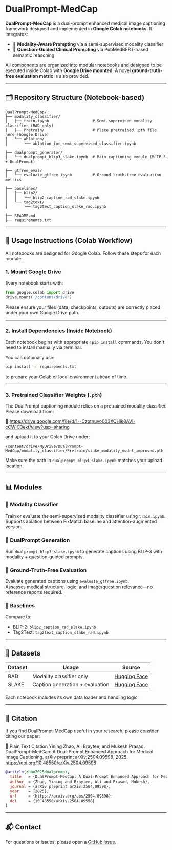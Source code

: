 # DualPrompt-MedCap

**DualPrompt-MedCap** is a dual-prompt enhanced medical image captioning framework designed and implemented in **Google Colab notebooks**. It integrates:

- 🧠 **Modality-Aware Prompting** via a semi-supervised modality classifier
- 🧾 **Question-Guided Clinical Prompting** via PubMedBERT-based semantic reasoning

All components are organized into modular notebooks and designed to be executed inside Colab with **Google Drive mounted**. A novel **ground-truth-free evaluation metric** is also provided.

---

## 🗂️ Repository Structure (Notebook-based)

```
DualPrompt-MedCap/
├── modality_classifier/
│   ├── train.ipynb                   # Semi-supervised modality classifier (RAD only)
│   ├── Pretrain/                     # Place pretrained .pth file here (Google Drive)
│   └── ablation/
│       └── ablation_for_semi_supervised_classifier.ipynb

├── dualprompt_generator/
│   └── dualprompt_blip3_slake.ipynb  # Main captioning module (BLIP-3 + DualPrompt)

├── gtfree_eval/
│   └── evaluate_gtfree.ipynb         # Ground-truth-free evaluation metrics

├── baselines/
│   ├── blip2/
│   │   └── blip2_caption_rad_slake.ipynb
│   └── tag2text/
│       └── tag2text_caption_slake_rad.ipynb

├── README.md
├── requirements.txt
```

---

## 🚀 Usage Instructions (Colab Workflow)

All notebooks are designed for Google Colab. Follow these steps for each module:

### 1. Mount Google Drive

Every notebook starts with:

```python
from google.colab import drive
drive.mount('/content/drive')
```

Please ensure your files (data, checkpoints, outputs) are correctly placed under your own Google Drive path.

---

### 2. Install Dependencies (Inside Notebook)

Each notebook begins with appropriate `!pip install` commands. You don't need to install manually via terminal.

You can optionally use:

```bash
pip install -r requirements.txt
```

to prepare your Colab or local environment ahead of time.

---

### 3. Pretrained Classifier Weights (`.pth`)

The DualPrompt captioning module relies on a pretrained modality classifier. Please download from:

🔗 https://drive.google.com/file/d/1--Czotnuvo003XQHik8AVI-cCWiC3exf/view?usp=sharing

and upload it to your Colab Drive under:

```
/content/drive/MyDrive/DualPrompt-MedCap/modality_classifier/Pretrain/slake_modality_model_improved.pth
```

Make sure the path in `dualprompt_blip3_slake.ipynb` matches your upload location.

---

## 📊 Modules

### 🔹 Modality Classifier

Train or evaluate the semi-supervised modality classifier using `train.ipynb`.  
Supports ablation between FixMatch baseline and attention-augmented version.

### 🔹 DualPrompt Generation

Run `dualprompt_blip3_slake.ipynb` to generate captions using BLIP-3 with modality + question-guided prompts.

### 🔹 Ground-Truth-Free Evaluation

Evaluate generated captions using `evaluate_gtfree.ipynb`.  
Assesses medical structure, logic, and image/question relevance—no reference reports required.

### 🔹 Baselines

Compare to:
- BLIP-2: `blip2_caption_rad_slake.ipynb`
- Tag2Text: `tag2text_caption_slake_rad.ipynb`

---

## 📂 Datasets

| Dataset | Usage | Source |
|---------|-------|--------|
| RAD     | Modality classifier only | [Hugging Face](https://huggingface.co/datasets/flaviagiammarino/vqa-rad) |
| SLAKE   | Caption generation + evaluation | [Hugging Face](https://huggingface.co/datasets/BoKelvin/SLAKE) |

Each notebook includes its own data loader and handling logic.

---

## 📄 Citation
If you find DualPrompt-MedCap useful in your research, please consider citing our paper:

📌 Plain Text Citation
Yining Zhao, Ali Braytee, and Mukesh Prasad.
DualPrompt-MedCap: A Dual-Prompt Enhanced Approach for Medical Image Captioning.
arXiv preprint arXiv:2504.09598, 2025. https://doi.org/10.48550/arXiv.2504.09598
```bibtex
@article{zhao2025dualprompt,
  title   = {DualPrompt-MedCap: A Dual-Prompt Enhanced Approach for Medical Image Captioning},
  author  = {Zhao, Yining and Braytee, Ali and Prasad, Mukesh},
  journal = {arXiv preprint arXiv:2504.09598},
  year    = {2025},
  url     = {https://arxiv.org/abs/2504.09598},
  doi     = {10.48550/arXiv.2504.09598}
}
```

---

## 📬 Contact

For questions or issues, please open a [GitHub issue](https://github.com/Yininnnnnng/DualPrompt-MedCap/issues).
